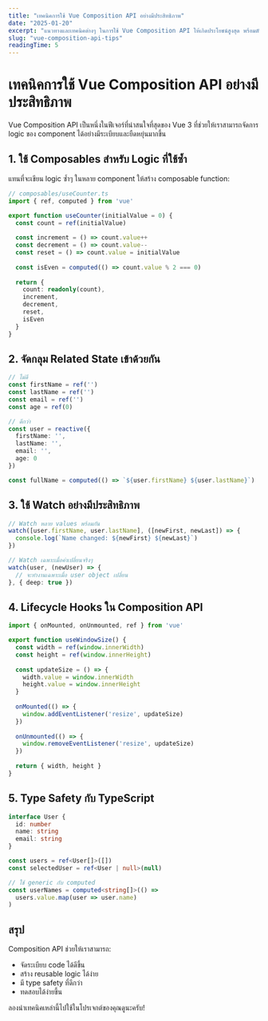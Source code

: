 ```yaml
---
title: "เทคนิคการใช้ Vue Composition API อย่างมีประสิทธิภาพ"
date: "2025-01-20"
excerpt: "แนวทางและเทคนิคต่างๆ ในการใช้ Vue Composition API ให้เกิดประโยชน์สูงสุด พร้อมตัวอย่าง code ที่เป็นประโยชน์"
slug: "vue-composition-api-tips"
readingTime: 5
---
```


# เทคนิคการใช้ Vue Composition API อย่างมีประสิทธิภาพ

Vue Composition API เป็นหนึ่งในฟีเจอร์ที่น่าสนใจที่สุดของ Vue 3 ที่ช่วยให้เราสามารถจัดการ logic ของ component ได้อย่างมีระเบียบและยืดหยุ่นมากขึ้น

## 1. ใช้ Composables สำหรับ Logic ที่ใช้ซ้ำ

แทนที่จะเขียน logic ซ้ำๆ ในหลาย component ให้สร้าง composable function:

```typescript
// composables/useCounter.ts
import { ref, computed } from 'vue'

export function useCounter(initialValue = 0) {
  const count = ref(initialValue)
  
  const increment = () => count.value++
  const decrement = () => count.value--
  const reset = () => count.value = initialValue
  
  const isEven = computed(() => count.value % 2 === 0)
  
  return {
    count: readonly(count),
    increment,
    decrement,
    reset,
    isEven
  }
}
```

## 2. จัดกลุม Related State เข้าด้วยกัน

```typescript
// ไม่ดี
const firstName = ref('')
const lastName = ref('')
const email = ref('')
const age = ref(0)

// ดีกว่า
const user = reactive({
  firstName: '',
  lastName: '',
  email: '',
  age: 0
})

const fullName = computed(() => `${user.firstName} ${user.lastName}`)
```

## 3. ใช้ Watch อย่างมีประสิทธิภาพ

```typescript
// Watch หลาย values พร้อมกัน
watch([user.firstName, user.lastName], ([newFirst, newLast]) => {
  console.log(`Name changed: ${newFirst} ${newLast}`)
})

// Watch เฉพาะเมื่อค่าเปลี่ยนจริงๆ
watch(user, (newUser) => {
  // จะทำงานเฉพาะเมื่อ user object เปลี่ยน
}, { deep: true })
```

## 4. Lifecycle Hooks ใน Composition API

```typescript
import { onMounted, onUnmounted, ref } from 'vue'

export function useWindowSize() {
  const width = ref(window.innerWidth)
  const height = ref(window.innerHeight)
  
  const updateSize = () => {
    width.value = window.innerWidth
    height.value = window.innerHeight
  }
  
  onMounted(() => {
    window.addEventListener('resize', updateSize)
  })
  
  onUnmounted(() => {
    window.removeEventListener('resize', updateSize)
  })
  
  return { width, height }
}
```

## 5. Type Safety กับ TypeScript

```typescript
interface User {
  id: number
  name: string
  email: string
}

const users = ref<User[]>([])
const selectedUser = ref<User | null>(null)

// ใช้ generic กับ computed
const userNames = computed<string[]>(() => 
  users.value.map(user => user.name)
)
```

## สรุป

Composition API ช่วยให้เราสามารถ:
- จัดระเบียบ code ได้ดีขึ้น
- สร้าง reusable logic ได้ง่าย
- มี type safety ที่ดีกว่า
- ทดสอบได้ง่ายขึ้น

ลองนำเทคนิคเหล่านี้ไปใช้ในโปรเจกต์ของคุณดูนะครับ!
